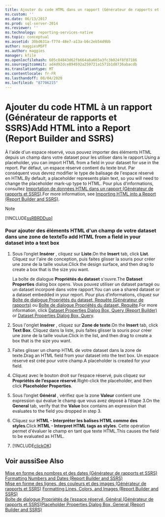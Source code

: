 ```yaml
---
title: Ajouter du code HTML dans un rapport (Générateur de rapports et SSRS) | Microsoft Docs
ms.custom: ''
ms.date: 06/13/2017
ms.prod: sql-server-2014
ms.reviewer: ''
ms.technology: reporting-services-native
ms.topic: conceptual
ms.assetid: 30bd631a-f774-48e7-a13a-b6c2eb54d9bb
author: maggiesMSFT
ms.author: maggies
manager: kfile
ms.openlocfilehash: 605c84843d62fb664a8a665a3fc3b024f8f87186
ms.sourcegitcommit: ad4d92dce894592a259721a1571b1d8736abacdb
ms.translationtype: MT
ms.contentlocale: fr-FR
ms.lasthandoff: 08/04/2020
ms.locfileid: "87706215"
---
```

# <a name="add-html-into-a-report-report-builder-and-ssrs"></a><span data-ttu-id="edc22-102">Ajouter du code HTML à un rapport (Générateur de rapports et SSRS)</span><span class="sxs-lookup"><span data-stu-id="edc22-102">Add HTML into a Report (Report Builder and SSRS)</span></span>
  <span data-ttu-id="edc22-103">À l'aide d'un espace réservé, vous pouvez importer des éléments HTML depuis un champ dans votre dataset pour les utiliser dans le rapport.</span><span class="sxs-lookup"><span data-stu-id="edc22-103">Using a placeholder, you can import HTML from a field in your dataset for use in the report.</span></span> <span data-ttu-id="edc22-104">Par défaut, un espace réservé contient du texte brut. Par conséquent vous devrez modifier le type de balisage de l'espace réservé en HTML.</span><span class="sxs-lookup"><span data-stu-id="edc22-104">By default, a placeholder represents plain text, so you will need to change the placeholder mark-up type to HTML.</span></span> <span data-ttu-id="edc22-105">Pour plus d’informations, consultez [Importation de données HTML dans un rapport &#40;Générateur de rapports et SSRS&#41;](importing-html-into-a-report-report-builder-and-ssrs.md).</span><span class="sxs-lookup"><span data-stu-id="edc22-105">For more information, see [Importing HTML into a Report &#40;Report Builder and SSRS&#41;](importing-html-into-a-report-report-builder-and-ssrs.md).</span></span>  
  
> [!NOTE]  
>  [!INCLUDE[ssRBRDDup](../../includes/ssrbrddup-md.md)]  
  
### <a name="to-add-html-from-a-field-in-your-dataset-into-a-text-box"></a><span data-ttu-id="edc22-106">Pour ajouter des éléments HTML d'un champ de votre dataset dans une zone de texte</span><span class="sxs-lookup"><span data-stu-id="edc22-106">To add HTML from a field in your dataset into a text box</span></span>  
  
1.  <span data-ttu-id="edc22-107">Sous l’onglet **Insérer** , cliquez sur **Liste**.</span><span class="sxs-lookup"><span data-stu-id="edc22-107">On the **Insert** tab, click **List**.</span></span> <span data-ttu-id="edc22-108">Cliquez sur l'aire de conception, puis faites glisser la souris pour créer une zone de la taille voulue.</span><span class="sxs-lookup"><span data-stu-id="edc22-108">Click the design surface, and then drag to create a box that is the size you want.</span></span>  
  
     <span data-ttu-id="edc22-109">La boîte de dialogue **Propriétés du dataset** s'ouvre.</span><span class="sxs-lookup"><span data-stu-id="edc22-109">The **Dataset Properties** dialog box opens.</span></span> <span data-ttu-id="edc22-110">Vous pouvez utiliser un dataset partagé ou un dataset incorporé dans votre rapport.</span><span class="sxs-lookup"><span data-stu-id="edc22-110">You can use a shared dataset or a dataset embedded in your report.</span></span> <span data-ttu-id="edc22-111">Pour plus d’informations, cliquez sur [Boîte de dialogue Propriétés du dataset, Requête &#40;Générateur de rapports&#41;](../report-data/dataset-properties-dialog-box-query-report-builder.md) ou [Boîte de dialogue Propriétés du dataset, Requête](../dataset-properties-dialog-box-query.md).</span><span class="sxs-lookup"><span data-stu-id="edc22-111">For more information, click [Dataset Properties Dialog Box, Query &#40;Report Builder&#41;](../report-data/dataset-properties-dialog-box-query-report-builder.md) or [Dataset Properties Dialog Box, Query](../dataset-properties-dialog-box-query.md).</span></span>  
  
2.  <span data-ttu-id="edc22-112">Sous l'onglet **Insérer** , cliquez sur **Zone de texte**.</span><span class="sxs-lookup"><span data-stu-id="edc22-112">On the **Insert** tab, click **Text Box**.</span></span> <span data-ttu-id="edc22-113">Cliquez dans la liste, puis faites glisser la souris pour créer une zone de la taille voulue.</span><span class="sxs-lookup"><span data-stu-id="edc22-113">Click in the list, and then drag to create a box that is the size you want.</span></span>  
  
3.  <span data-ttu-id="edc22-114">Faites glisser un champ HTML de votre dataset dans la zone de texte.</span><span class="sxs-lookup"><span data-stu-id="edc22-114">Drag an HTML field from your dataset into the text box.</span></span> <span data-ttu-id="edc22-115">Un espace réservé est créé pour votre champ.</span><span class="sxs-lookup"><span data-stu-id="edc22-115">A placeholder is created for your field.</span></span>  
  
4.  <span data-ttu-id="edc22-116">Cliquez avec le bouton droit sur l’espace réservé, puis cliquez sur **Propriétés de l’espace réservé**.</span><span class="sxs-lookup"><span data-stu-id="edc22-116">Right-click the placeholder, and then click **Placeholder Properties**.</span></span>  
  
5.  <span data-ttu-id="edc22-117">Sous l’onglet **Général** , vérifiez que la zone **Valeur** contient une expression qui évalue le champ que vous avez déposé à l’étape 3.</span><span class="sxs-lookup"><span data-stu-id="edc22-117">On the **General** tab, verify that the **Value** box contains an expression that evaluates to the field you dropped in step 3.</span></span>  
  
6.  <span data-ttu-id="edc22-118">Cliquez sur **HTML - Interpréter les balises HTML comme des styles**.</span><span class="sxs-lookup"><span data-stu-id="edc22-118">Click **HTML - Interpret HTML tags as styles**.</span></span> <span data-ttu-id="edc22-119">Cette opération permet d'évaluer le champ en tant que texte HTML.</span><span class="sxs-lookup"><span data-stu-id="edc22-119">This causes the field to be evaluated as HTML.</span></span>  
  
7.  [!INCLUDE[clickOK](../../includes/clickok-md.md)]  
  
## <a name="see-also"></a><span data-ttu-id="edc22-120">Voir aussi</span><span class="sxs-lookup"><span data-stu-id="edc22-120">See Also</span></span>  
 <span data-ttu-id="edc22-121">[Mise en forme des nombres et des dates &#40;Générateur de rapports et SSRS&#41;](formatting-numbers-and-dates-report-builder-and-ssrs.md) </span><span class="sxs-lookup"><span data-stu-id="edc22-121">[Formatting Numbers and Dates &#40;Report Builder and SSRS&#41;](formatting-numbers-and-dates-report-builder-and-ssrs.md) </span></span>  
 <span data-ttu-id="edc22-122">[Mise en forme des lignes, des couleurs et des images &#40;Générateur de rapports et SSRS&#41;](images-report-builder-and-ssrs.md) </span><span class="sxs-lookup"><span data-stu-id="edc22-122">[Formatting Lines, Colors, and Images &#40;Report Builder and SSRS&#41;](images-report-builder-and-ssrs.md) </span></span>  
 [<span data-ttu-id="edc22-123">Boîte de dialogue Propriétés de l’espace réservé, Général &#40;Générateur de rapports et SSRS&#41;</span><span class="sxs-lookup"><span data-stu-id="edc22-123">Placeholder Properties Dialog Box, General &#40;Report Builder and SSRS&#41;</span></span>](../placeholder-properties-dialog-box-general-report-builder-and-ssrs.md)  
  
  
